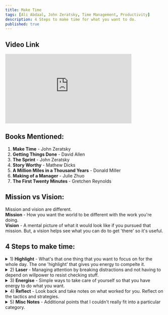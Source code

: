 ```yaml
---
title: Make Time
tags: [Ali Abdaal, John Zeratsky, Time Management, Productivity]
description: 4 Steps to make time for what you want to do.
published: true
---
```


## Video Link
<iframe width="400" height="220" src="https://www.youtube.com/embed/dE5TrGWl4wE" frameborder="0" allow="accelerometer; autoplay; encrypted-media; gyroscope; picture-in-picture" allowfullscreen></iframe>

## Books Mentioned:
1) <strong>Make Time</strong> - John Zeratsky <br />
2) <strong>Getting Things Done</strong> - David Allen<br />
3) <strong>The Sprint</strong> - John Zeratsky <br />
4) <strong>Story Worthy</strong> - Mathew Dicks <br />
5) <strong>A Million Miles in a Thousand Years</strong> - Donald Miller <br />
5) <strong>Making of a Manager</strong> - Julie Zhuo <br />
6) <strong>The First Twenty Minutes </strong> - Gretchen Reynolds <br />

## Mission vs Vision:
Mission and vision are different. <br />
<strong>Mission</strong> - How you want the world to be different with the work you're doing. <br />
<strong>Vision</strong> - A mental picture of what it would look like if you pursued that mission. But, a vision helps see what you can do to get 'there' so it's useful. <br />

## 4 Steps to make time: 
<details>
<summary>1) <strong>Highlight</strong> - What's that one thing that you want to focus on for the whole day. The one 'highlight' that gives you energy to compelte it.</summary><br />
 
 <strong>How do you think about what your highlight should be vs what your to-do list should be? </strong><br />
 - Use your highlight to design/structure what the rest of the day looks like. <br />
 - Our experience of life is based on what we pay attention to. <br />
 - A highlight is essentially a focusing tool on top of what you're already commited to. <br /><br />
 
<strong>How do you think about goals? </strong><br />
 - Think of goals as directions not destinations. <br />
 - They're more like stepping stones to structure your day. <br />
 - When we focus too much on goals, we put ourselves in a situation where we can't win.<br /><br />

 <strong> Types of Goals</strong><br />
 - Numerical goals - <i>I wanna get x subscribers</i> <br />
 - Progress goals - <i>improving quality of videos</i><br />
 
 It's perhaps better to think of goals as progress as opposed to numerical rewards. And they're more directions than destinations.<br /><br />
 
 <strong>The 'Might-Do' List 😂</strong><br />
 
 To-do lists set us up for disappointment. We start optimistically and end up not finishing everything on there. The 'Might-Do' list is setup to counteract this belief by creating a system where you don't have to commit to anything. <br />
 
 It has some rules:<br />
 - Plaintext/ unprecious. <br />
 - No ranking or prioritising. <br />
 - Don't work off the list. It's supposed to help you do things when you are figuring out what to do and working off the list eliminates the point. <br />
 
 Similar to goals, a to-do list is like a guide to remind you what you need to. The actual task isn't done until you translate the to-do list to actions. <br /><br />
 
<strong>Differences between GTD and Make Time</strong><br />

Make Time is really a focusing system to figuire out what matters. It mainly provides tools to avoid distractions and build energy to your system. GTD however, is more of a productvity system that you have to follow to enjoy its benefits. Make Time is not an organisational system. It's more of a tool. <br />
 
 - Don't get trapped in finding the perfect productivity system.<br /><br />
 
<strong>Personal Sprint</strong><br />
 - This is basically a concept where if you work on the same thing consistently, for example, 2 hours a day for a whole week, essentially you are doing 15hours worth of work in 10 hours because similar to RAM in a computer, we have quickly accessible things in our mind which we can pull and get right back into it.<br /><br />

<strong>Becoming a Morning Person</strong><br />
 - When you wake up early with a task that you know you want to do, it provides a motivation to power yourself to wake up early. <br />
 - Staring at a screen immeditely before sleep can be super disruptive before you go to bed. If you wanna wake up early, first thing you have to do is sleep early. And to do this, you have to set a time to put away your devices so that you aren't distracted. <br /><br />
 
<strong>How do you start?</strong><br />
 - Break down big things to small things. <br />
 - Start in the middle. Pick the thing that feels like a good place to jump in. <br />
 - Dive in where you can dive in and spread out from there. It provides a sense of freedom. <br /><br />
 
<strong>How to manage tasks without deadlines?</strong><br />
 - Schedule days where you think you can do the task. <br />
 - Create deadlines for yourself. <br /><br />
 
<strong>Infinity Pools</strong><br />
 - These are essentially things(ie apps, websites) where you don't really have an end - they go infinitely. For example, in Netflix, the next episode plays automatically without any pause and forces you to watch it.<br />
 - When it comes to habits vs willpower, habits win <br /><br />

<strong>What are the best ways to stay focused on tasks?</strong><br />
 - Create friction for social media. For example, use auto-generated passwords that you can't remember and save it in some hideous document. Every time you're done with the social media app, logout. Whenever you're drawn in, you'll be stuck with the login page and so you will basically retire to your original task due to the time cost in logging in and the laziness. <br /> - Compartmentalise these apps so that you only use them at a given time each day. For example, check email for 20 mins at night and restrict yourself for the rest of the day. <br /><br />
</details>

<details>
<summary>2) <strong>Laser</strong> - Managing attention by breaking distractions and not having to depend on willpower to resist checking stuff.</summary> <br />
 
 - Listen to music which doesn't interrupt your foreground. <br /><br />
 
</details>

<details>
<summary>3) <strong>Energise</strong> - Simple ways to take care of yourself so that you have energy to do what you want. </summary> <br />
 - Focus on doing small things every day and it becomes much easier to build habits - especially exercise. <br />
 - With something like exercise, make it as low friction as possible so that you can actually do the task which can then help you build the habit.<br />
 - Inconvenience yourself so that you are not forced into thinking that outsourcing everything is the best option. For example, instead of getting a takeaway everyday, learn to cook! Force yourself to 'not outsource' and you'll create a fine boundary between work personal life.<br /><br />
</details>


<details>
<summary>4) <strong>Reflect</strong> - Look back and take notes on what worked for you. Reflect on the tactics and strategies.</summary> <br />
 - Write something 'story worthy' at the end of the day. This helps you force yourself to create a good story everyday. <br />
 - Think of your life as a story. Make it interesting not boring. <br /><br />
</details>

<details>
<summary>5) <strong>Misc Notes</strong> - Additional points that I couldn't really fit into a particular category.</summary> <br />
- Works expands to fill the time that we allocate to it. <br />
- When you build and allocate a lot of time to one particular task, you can really get quality out of it. <br /> 
- Should you go for safer options or a more story-worthy life? <br />
- With creating stories, the benefits are more for you than bragging about yourself to others. <br />
- Getting stuff done isn't the same as doing the stuff. <br /><br />
- <i><strong>There are some universal truths, but the most important thing is to establish your own system and believe that your time and attention and energy are yours to design and experiment with. </strong></i> - John Zeratsky
</details>
